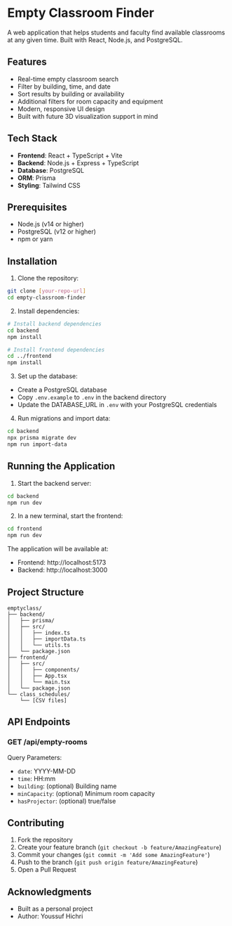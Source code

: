 # Empty Classroom Finder

A web application that helps students and faculty find available classrooms at any given time. Built with React, Node.js, and PostgreSQL.

## Features

- Real-time empty classroom search
- Filter by building, time, and date
- Sort results by building or availability
- Additional filters for room capacity and equipment
- Modern, responsive UI design
- Built with future 3D visualization support in mind

## Tech Stack

- **Frontend**: React + TypeScript + Vite
- **Backend**: Node.js + Express + TypeScript
- **Database**: PostgreSQL
- **ORM**: Prisma
- **Styling**: Tailwind CSS

## Prerequisites

- Node.js (v14 or higher)
- PostgreSQL (v12 or higher)
- npm or yarn

## Installation

1. Clone the repository:
```bash
git clone [your-repo-url]
cd empty-classroom-finder
```

2. Install dependencies:
```bash
# Install backend dependencies
cd backend
npm install

# Install frontend dependencies
cd ../frontend
npm install
```

3. Set up the database:
- Create a PostgreSQL database
- Copy `.env.example` to `.env` in the backend directory
- Update the DATABASE_URL in `.env` with your PostgreSQL credentials

4. Run migrations and import data:
```bash
cd backend
npx prisma migrate dev
npm run import-data
```

## Running the Application

1. Start the backend server:
```bash
cd backend
npm run dev
```

2. In a new terminal, start the frontend:
```bash
cd frontend
npm run dev
```

The application will be available at:
- Frontend: http://localhost:5173
- Backend: http://localhost:3000

## Project Structure

```
emptyclass/
├── backend/
│   ├── prisma/
│   ├── src/
│   │   ├── index.ts
│   │   ├── importData.ts
│   │   └── utils.ts
│   └── package.json
├── frontend/
│   ├── src/
│   │   ├── components/
│   │   ├── App.tsx
│   │   └── main.tsx
│   └── package.json
└── class_schedules/
    └── [CSV files]
```

## API Endpoints

### GET /api/empty-rooms
Query Parameters:
- `date`: YYYY-MM-DD
- `time`: HH:mm
- `building`: (optional) Building name
- `minCapacity`: (optional) Minimum room capacity
- `hasProjector`: (optional) true/false

## Contributing

1. Fork the repository
2. Create your feature branch (`git checkout -b feature/AmazingFeature`)
3. Commit your changes (`git commit -m 'Add some AmazingFeature'`)
4. Push to the branch (`git push origin feature/AmazingFeature`)
5. Open a Pull Request


## Acknowledgments

- Built as a personal project
- Author: Youssuf Hichri
